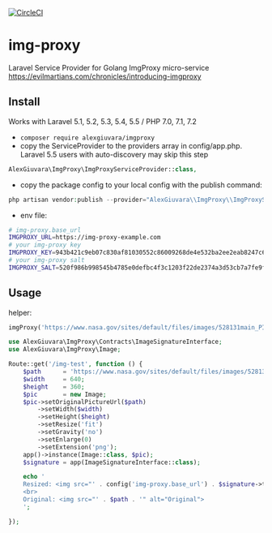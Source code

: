 [![CircleCI](https://circleci.com/gh/alexgiuvara/imgproxy.svg?style=shield&circle-token=6062641281699c0d10c0a5a4b8ff860c63af4ca5)](https://circleci.com/gh/alexgiuvara/imgproxy)
# img-proxy

Laravel Service Provider for Golang ImgProxy micro-service https://evilmartians.com/chronicles/introducing-imgproxy

## Install
Works with Laravel 5.1, 5.2, 5.3, 5.4, 5.5 / PHP 7.0, 7.1, 7.2

- `composer require alexgiuvara/imgproxy`
- copy the ServiceProvider to the providers array in config/app.php. Laravel 5.5 users with  auto-discovery may skip this step
```php
AlexGiuvara\ImgProxy\ImgProxyServiceProvider::class,
```
- copy the package config to your local config with the publish command:
```php
php artisan vendor:publish --provider="AlexGiuvara\\ImgProxy\\ImgProxyServiceProvider"
```
- env file:
```bash
# img-proxy.base_url
IMGPROXY_URL=https://img-proxy-example.com
# your img-proxy key
IMGPROXY_KEY=943b421c9eb07c830af81030552c86009268de4e532ba2ee2eab8247c6da0881
# your img-proxy salt
IMGPROXY_SALT=520f986b998545b4785e0defbc4f3c1203f22de2374a3d53cb7a7fe9fea309c5
```

## Usage

helper:
```php
imgProxy('https://www.nasa.gov/sites/default/files/images/528131main_PIA13659_full.jpg', 640, 360)
```

```php
use AlexGiuvara\ImgProxy\Contracts\ImageSignatureInterface;
use AlexGiuvara\ImgProxy\Image;

Route::get('/img-test', function () {
    $path      = 'https://www.nasa.gov/sites/default/files/images/528131main_PIA13659_full.jpg';
    $width     = 640;
    $height    = 360;
    $pic       = new Image;
    $pic->setOriginalPictureUrl($path)
        ->setWidth($width)
        ->setHeight($height)
        ->setResize('fit')
        ->setGravity('no')
        ->setEnlarge(0)
        ->setExtension('png');
    app()->instance(Image::class, $pic);
    $signature = app(ImageSignatureInterface::class);

    echo '
    Resized: <img src="' . config('img-proxy.base_url') . $signature->take() . '" alt="Resized">
    <br>
    Original: <img src="' . $path . '" alt="Original">
    ';

});
```

